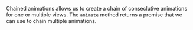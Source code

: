 Chained animations allows us to create a chain of conseclutive animations for one or multiple views.
The `animate` method returns a promise that we can use to chain multiple animations.
<snippet id='chaining-animations'/>
